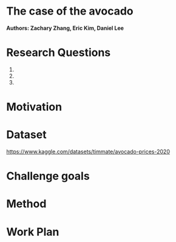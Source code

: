 # The case of the avocado
__Authors: Zachary Zhang, Eric Kim, Daniel Lee__

# Research Questions
1. 
2. 
3. 

# Motivation

# Dataset
https://www.kaggle.com/datasets/timmate/avocado-prices-2020

# Challenge goals

# Method

# Work Plan